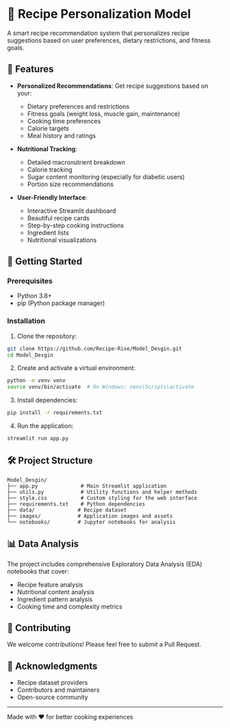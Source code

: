 # 🍳 Recipe Personalization Model

A smart recipe recommendation system that personalizes recipe suggestions based on user preferences, dietary restrictions, and fitness goals.

## 🌟 Features

- **Personalized Recommendations**: Get recipe suggestions based on your:
  - Dietary preferences and restrictions
  - Fitness goals (weight loss, muscle gain, maintenance)
  - Cooking time preferences
  - Calorie targets
  - Meal history and ratings

- **Nutritional Tracking**:
  - Detailed macronutrient breakdown
  - Calorie tracking
  - Sugar content monitoring (especially for diabetic users)
  - Portion size recommendations

- **User-Friendly Interface**:
  - Interactive Streamlit dashboard
  - Beautiful recipe cards
  - Step-by-step cooking instructions
  - Ingredient lists
  - Nutritional visualizations

## 🚀 Getting Started

### Prerequisites
- Python 3.8+
- pip (Python package manager)

### Installation

1. Clone the repository:
```bash
git clone https://github.com/Recipe-Rise/Model_Desgin.git
cd Model_Desgin
```

2. Create and activate a virtual environment:
```bash
python -m venv venv
source venv/bin/activate  # On Windows: venv\Scripts\activate
```

3. Install dependencies:
```bash
pip install -r requirements.txt
```

4. Run the application:
```bash
streamlit run app.py
```

## 🛠️ Project Structure

```
Model_Desgin/
├── app.py              # Main Streamlit application
├── utils.py            # Utility functions and helper methods
├── style.css           # Custom styling for the web interface
├── requirements.txt    # Python dependencies
├── data/              # Recipe dataset
├── images/            # Application images and assets
└── notebooks/         # Jupyter notebooks for analysis
```

## 📊 Data Analysis

The project includes comprehensive Exploratory Data Analysis (EDA) notebooks that cover:
- Recipe feature analysis
- Nutritional content analysis
- Ingredient pattern analysis
- Cooking time and complexity metrics

## 🤝 Contributing

We welcome contributions! Please feel free to submit a Pull Request.


## 🙏 Acknowledgments

- Recipe dataset providers
- Contributors and maintainers
- Open-source community

---

Made with ❤️ for better cooking experiences
